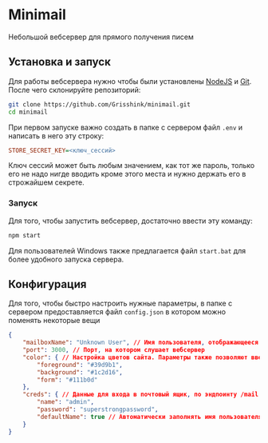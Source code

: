 # Minimail
Небольшой вебсервер для прямого получения писем

## Установка и запуск

Для работы вебсервера нужно чтобы были установлены [NodeJS](https://nodejs.org) и [Git](https://git-scm.com/downloads). После чего склонируйте репозиторий:

```bash
git clone https://github.com/Grisshink/minimail.git
cd minimail
```

При первом запуске важно создать в папке с сервером файл `.env` и написать в него эту строку:

```ini
STORE_SECRET_KEY=<ключ_сессий>
```

Ключ сессий может быть любым значением, как тот же пароль, только его не надо нигде вводить кроме этого места и нужно держать его в строжайшем секрете.

### Запуск

Для того, чтобы запустить вебсервер, достаточно ввести эту команду:

```bash
npm start
```

Для пользователей Windows также предлагается файл `start.bat` для более удобного запуска сервера.

## Конфигурация

Для того, чтобы быстро настроить нужные параметры, в папке с сервером предоставляется файл `config.json` в котором можно поменять некоторые вещи

```json
{
    "mailboxName": "Unknown User", // Имя пользователя, отображающееся на главной странице. Не имеет связей с логином и несёт лишь косметическое значение
    "port": 3000, // Порт, на котором слушает вебсервер
    "color": { // Настройка цветов сайта. Параметры также позволяют ввести любые возможные форматы css цветов
        "foreground": "#39d9b1",
        "background": "#1c2d16",
        "form": "#111b0d"
    },
    "creds": { // Данные для входа в почтовый ящик, по эндпоинту /mail
        "name": "admin",
        "password": "superstrongpassword",
        "defaultName": true // Автоматически заполнять имя пользователя в окне входа именем пользователя из конфигурации
    }
}
```
